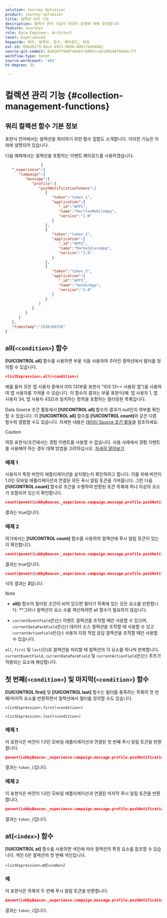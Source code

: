 ```yaml
---
solution: Journey Optimizer
product: journey optimizer
title: 컬렉션 관리 기능
description: 컬렉션 관리 기능의 데이터 유형에 대해 알아봅니다
feature: Journeys
role: Data Engineer, Architect
level: Experienced
keywords: 쿼리, 컬렉션, 함수, 페이로드, 여정
exl-id: 09b38179-9ace-4921-985b-ddd17eb64681
source-git-commit: 8e020f79e0f44e6fc804fcceb149146f9644c777
workflow-type: tm+mt
source-wordcount: '481'
ht-degree: 3%

---
```


# 컬렉션 관리 기능 {#collection-management-functions}


## 쿼리 컬렉션 함수 기본 정보

표현식 언어에서는 컬렉션을 쿼리하기 위한 함수 집합도 소개합니다. 이러한 기능은 아래에 설명되어 있습니다.

다음 예제에서는 컬렉션을 포함하는 이벤트 페이로드를 사용하겠습니다.

```json
                { 
   "_experience":{ 
      "campaign":{ 
         "message":{ 
            "profile":{ 
               "pushNotificationTokens":[ 
                  { 
                     "token":"token_1",
                     "application":{ 
                        "_id":"APP1",
                        "name":"MarltonMobileApp",
                        "version":"1.0"
                     }
                  },
                  { 
                     "token":"token_2",
                     "application":{ 
                        "_id":"APP2",
                        "name":"MarketplaceApp",
                        "version":"1.0"
                     }
                  },
                  { 
                     "token":"token_3",
                     "application":{ 
                        "_id":"APP3",
                        "name":"VendorApp",
                        "version":"2.0"
                     }
                  }
               ]
            }
         }
      }
   },
   "timestamp":"1536160728"
}
```

## all(`<condition>`) 함수

**[!UICONTROL all]** 함수를 사용하면 부울 식을 사용하여 주어진 컬렉션에서 필터를 정의할 수 있습니다.

```json
<listExpression>.all(<condition>)
```

예를 들어 모든 앱 사용자 중에서 IOS 13(부울 표현식 &quot;IOS 13== 사용된 앱&quot;)을 사용하여 앱 사용자를 가져올 수 있습니다. 이 함수의 결과는 부울 표현식(예: 앱 사용자 1, 앱 사용자 34, 앱 사용자 432)과 일치하는 항목을 포함하는 필터링된 목록입니다.

Data Source 조건 활동에서 **[!UICONTROL all]** 함수의 결과가 null인지 여부를 확인할 수 있습니다. 이 **[!UICONTROL all]** 함수를 **[!UICONTROL count]**&#x200B;와 같은 다른 함수와 결합할 수도 있습니다. 자세한 내용은 [데이터 Source 조건 활동](../condition-activity.md#data_source_condition)을 참조하세요.


>[!CAUTION]
>
>여정 표현식/조건에서는 경험 이벤트를 사용할 수 없습니다. 사용 사례에서 경험 이벤트를 사용해야 하는 경우 대체 방법을 고려하십시오. [자세히 알아보기](../exp-event-lookup.md)

### 예제 1

사용자가 특정 버전의 애플리케이션을 설치했는지 확인하려고 합니다. 이를 위해 버전이 1.0인 모바일 애플리케이션과 연결된 모든 푸시 알림 토큰을 가져옵니다. 그런 다음 **[!UICONTROL count]** 함수로 조건을 수행하여 반환된 토큰 목록에 하나 이상의 요소가 포함되어 있는지 확인합니다.

```json
count(@event{LobbyBeacon._experience.campaign.message.profile.pushNotificationTokens.all(currentEventField.application.version == "1.0").token}) > 0
```

결과는 true입니다.

### 예제 2

여기에서는 **[!UICONTROL count]** 함수를 사용하여 컬렉션에 푸시 알림 토큰이 있는지 확인합니다.

```json
count(@event{LobbyBeacon._experience.campaign.message.profile.pushNotificationTokens.all().token}) > 0
```


결과는 true입니다.


```json
count(@event{LobbyBeacon._experience.campaign.message.profile.pushNotificationTokens.token})
```

식의 결과는 **3**&#x200B;입니다.


>[!NOTE]
>
>* **all()** 함수의 필터링 조건이 비어 있으면 필터가 목록에 있는 모든 요소를 반환합니다. **그러나 컬렉션의 요소 수를 계산하려면 all 함수가 필요하지 않습니다.
>
>* `currentEventField`은(는) 이벤트 컬렉션을 조작할 때만 사용할 수 있으며, `currentDataPackField`은(는) 데이터 소스 컬렉션을 조작할 때 사용할 수 있고 `currentActionField`은(는) 사용자 지정 작업 응답 컬렉션을 조작할 때만 사용할 수 있습니다.
>
>  `all`, `first` 및 `last`(으)로 컬렉션을 처리할 때 컬렉션의 각 요소를 하나씩 반복합니다. `currentEventField`, `currentDataPackField` 및 `currentActionField`은(는) 루프가 적용되는 요소에 해당합니다.


## 첫 번째(`<condition>`) 및 마지막(`<condition>`) 함수

**[!UICONTROL first]** 및 **[!UICONTROL last]** 함수는 필터를 충족하는 목록의 첫 번째/마지막 요소를 반환하면서 컬렉션에서 필터를 정의할 수도 있습니다.

_`<listExpression>.first(<condition>)`_

_`<listExpression>.last(<condition>)`_

### 예제 1

이 표현식은 버전이 1.0인 모바일 애플리케이션과 연결된 첫 번째 푸시 알림 토큰을 반환합니다.


```json
@event{LobbyBeacon._experience.campaign.message.profile.pushNotificationTokens.first(currentEventField.application.version == "1.0").token}
```

결과는 `token_1`입니다.

### 예제 2

이 표현식은 버전이 1.0인 모바일 애플리케이션과 연결된 마지막 푸시 알림 토큰을 반환합니다.


```json
@event{LobbyBeacon._experience.campaign.message.profile.pushNotificationTokens.last(currentEventField.application.version == "1.0").token}
```

결과는 `token_2`입니다.

## at(`<index>`) 함수

**[!UICONTROL at]** 함수를 사용하면 색인에 따라 컬렉션의 특정 요소를 참조할 수 있습니다.
색인 0은 컬렉션의 첫 번째 색인입니다.

_`<listExpression>`.at(`<index>`)_

### 예

이 표현식은 목록의 두 번째 푸시 알림 토큰을 반환합니다.


```json
@event{LobbyBeacon._experience.campaign.message.profile.pushNotificationTokens.at(1).token}`
```

결과는 `token_2`입니다.